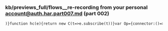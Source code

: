 ### kb/previews_full/flows__re-recording from your personal account@auth.har.part007.md (part 002)

```md
)}function hc(e){return new C(t=>e.subscribe(t))}var Op={connector:()=>new W};
```

```
